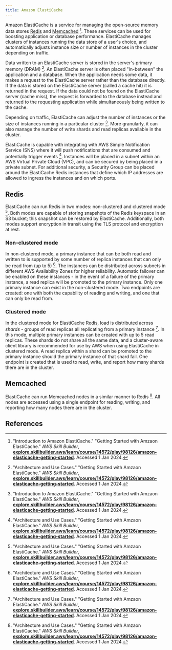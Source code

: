 ```yaml
---
title: Amazon ElastiCache
---
```


Amazon ElastiCache is a service for managing the open-source memory data stores [Redis](/wiki/redis.html) and [Memcached](/wiki/memcached.html) [^1]. These services can be used for boosting application or database performance. ElastiCache manages clusters of instances running the data store of a user's choice, and automatically adjusts instance size or number of instances in the cluster depending on traffic.

Data written to an ElastiCache server is stored in the server's primary memory (DRAM) [^2]. An ElastiCache server is often placed "in-between" the application and a database. When the application needs some data, it makes a request to the ElastiCache server rather than the database directly. If the data is stored on the ElastiCache server (called a cache hit) it is returned in the request. If the data could not be found on the ElastiCache server (cache miss), the request is forwarded to the database instead and returned to the requesting application while simultaneously being written to the cache.

Depending on traffic, ElastiCache can adjust the number of instances or the size of instances running in a particular cluster [^1]. More granularly, it can also manage the number of write shards and read replicas available in the cluster.

ElastiCache is capable with integrating with AWS Simple Notification Service (SNS) where it will push notifications that are consumed and potentially trigger events [^2]. Instances will be placed in a subnet within an AWS Virtual Private Cloud (VPC), and can be secured by being placed in a private subnet. For additional security, a Security Group can be placed around the ElastiCache Redis instances that define which IP addresses are allowed to ingress the instances and on which ports.

## Redis

ElastiCache can run Redis in two modes: non-clustered and clustered mode [^2]. Both modes are capable of storing snapshots of the Redis keyspace in an S3 bucket; this snapshot can be restored by ElastiCache. Additionally, both modes support encryption in transit using the TLS protocol and encryption at rest.

### Non-clustered mode

In non-clustered mode, a primary instance that can be both read and written to is supported by some number of replica instances that can only be read from (up to 5) [^2]. The instances can be distributed across subnets in different AWS Availability Zones for higher reliability. Automatic failover can be enabled on these instances - in the event of a failure of the primary instance, a read replica will be promoted to the primary instance. Only one primary instance can exist in the non-clustered mode. Two endpoints are created: one with both the capability of reading and writing, and one that can only be read from.

### Clustered mode

In the clustered mode for ElastiCache Redis, load is distributed across *shards* - groups of read replicas all replicating from a primary instance [^2]. In this mode, multiple primary instances can be created with up to 5 read replicas. These shards do not share all the same data, and a cluster-aware client library is recommended for use by AWS when using ElastiCache in clustered mode. A read replica within a shard can be promoted to the primary instance should the primary instance of that shard fail. One endpoint is created that is used to read, write, and report how many shards there are in the cluster.

## Memcached

ElastiCache can run Memcached nodes in a similar manner to Redis [^2]. All nodes are accessed using a single endpoint for reading, writing, and reporting how many nodes there are in the cluster.

## References

[^1]: "Introduction to Amazon ElastiCache." "Getting Started with Amzaon ElastiCache." *AWS Skill Builder*, [**explore.skillbuilder.aws/learn/course/14572/play/98126/amazon-elasticache-getting-started**](https://explore.skillbuilder.aws/learn/course/14572/play/98126/amazon-elasticache-getting-started). Accessed 1 Jan 2024.
[^2]: "Architecture and Use Cases." "Getting Started with Amzaon ElastiCache." *AWS Skill Builder*, [**explore.skillbuilder.aws/learn/course/14572/play/98126/amazon-elasticache-getting-started**](https://explore.skillbuilder.aws/learn/course/14572/play/98126/amazon-elasticache-getting-started). Accessed 1 Jan 2024.
